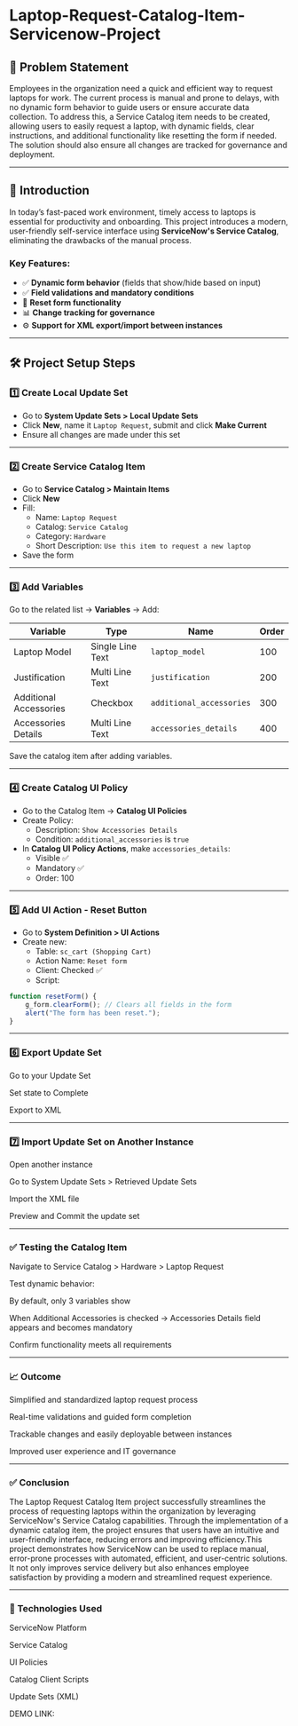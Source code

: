 # Laptop-Request-Catalog-Item-Servicenow-Project

## 📌 Problem Statement

Employees in the organization need a quick and efficient way to request laptops for work. The current process is manual and prone to delays, with no dynamic form behavior to guide users or ensure accurate data collection. To address this, a Service Catalog item needs to be created, allowing users to easily request a laptop, with dynamic fields, clear instructions, and additional functionality like resetting the form if needed. The solution should also ensure all changes are tracked for governance and deployment.

---

## 📘 Introduction

In today’s fast-paced work environment, timely access to laptops is essential for productivity and onboarding. This project introduces a modern, user-friendly self-service interface using **ServiceNow's Service Catalog**, eliminating the drawbacks of the manual process.

### Key Features:
- ✅ **Dynamic form behavior** (fields that show/hide based on input)
- ✅ **Field validations and mandatory conditions**
- 🔁 **Reset form functionality**
- 📊 **Change tracking for governance**
- ⚙️ **Support for XML export/import between instances**

---

## 🛠️ Project Setup Steps

### 1️⃣ Create Local Update Set
- Go to **System Update Sets > Local Update Sets**
- Click **New**, name it `Laptop Request`, submit and click **Make Current**
- Ensure all changes are made under this set

---

### 2️⃣ Create Service Catalog Item
- Go to **Service Catalog > Maintain Items**
- Click **New**  
- Fill:
  - Name: `Laptop Request`
  - Catalog: `Service Catalog`
  - Category: `Hardware`
  - Short Description: `Use this item to request a new laptop`
- Save the form

---

### 3️⃣ Add Variables
Go to the related list → **Variables** → Add:

| Variable | Type            | Name                  | Order |
|----------|-----------------|-----------------------|-------|
| Laptop Model           | Single Line Text  | `laptop_model`          | 100   |
| Justification          | Multi Line Text   | `justification`         | 200   |
| Additional Accessories | Checkbox          | `additional_accessories`| 300   |
| Accessories Details    | Multi Line Text   | `accessories_details`   | 400   |

Save the catalog item after adding variables.

---

### 4️⃣ Create Catalog UI Policy
- Go to the Catalog Item → **Catalog UI Policies**
- Create Policy:
  - Description: `Show Accessories Details`
  - Condition: `additional_accessories` is `true`
- In **Catalog UI Policy Actions**, make `accessories_details`:
  - Visible ✅
  - Mandatory ✅
  - Order: 100

---
### 5️⃣ Add UI Action - Reset Button
- Go to **System Definition > UI Actions**
- Create new:
  - Table: `sc_cart (Shopping Cart)`
  - Action Name: `Reset form`
  - Client: Checked ✅
  - Script:
```javascript
function resetForm() {
    g_form.clearForm(); // Clears all fields in the form
    alert("The form has been reset.");
}
`````
---
### 6️⃣ Export Update Set
Go to your Update Set

Set state to Complete

Export to XML

---

### 7️⃣ Import Update Set on Another Instance
Open another instance

Go to System Update Sets > Retrieved Update Sets

Import the XML file

Preview and Commit the update set

---

### ✅ Testing the Catalog Item
Navigate to Service Catalog > Hardware > Laptop Request

Test dynamic behavior:

By default, only 3 variables show

When Additional Accessories is checked → Accessories Details field appears and becomes mandatory

Confirm functionality meets all requirements

---

### 📈 Outcome
Simplified and standardized laptop request process

Real-time validations and guided form completion

Trackable changes and easily deployable between instances

Improved user experience and IT governance

---

### ✅ Conclusion
 The Laptop Request Catalog Item project successfully streamlines the process of requesting laptops within the organization by leveraging ServiceNow's Service Catalog capabilities. Through the implementation of a dynamic catalog item, the project ensures that users have an intuitive and user-friendly interface, reducing errors and improving efficiency.This project demonstrates how ServiceNow can be used to replace manual, error-prone processes with automated, efficient, and user-centric solutions. It not only improves service delivery but also enhances employee satisfaction by providing a modern and streamlined request experience.

---

### 📂 Technologies Used
ServiceNow Platform

Service Catalog

UI Policies

Catalog Client Scripts

Update Sets (XML)

DEMO LINK:
